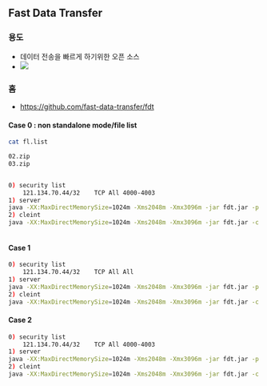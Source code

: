 ## Fast Data Transfer

### 용도
* 데이터 전송을 빠르게 하기위한 오픈 소스
* ![](https://fast-data-transfer.github.io/fdt/img/FDT_diagram.png)

### 홈
* https://github.com/fast-data-transfer/fdt


#### Case 0 : non standalone mode/file list

```bash
cat fl.list

02.zip
03.zip


0) security list
	121.134.70.44/32	TCP	All	4000-4003
1) server
java -XX:MaxDirectMemorySize=1024m -Xms2048m -Xmx3096m -jar fdt.jar -p 4000   -bs 16M -tp 4001,4002,4003 -v
2) cleint
java -XX:MaxDirectMemorySize=1024m -Xms2048m -Xmx3096m -jar fdt.jar -c 132.226.232.128  -p 4000   -bs 16M -tp 4001,4002,4003 -v   -d . -fl fl.list



```

#### Case 1

```bash
0) security list
	121.134.70.44/32	TCP	All	All
1) server
java -XX:MaxDirectMemorySize=1024m -Xms2048m -Xmx3096m -jar fdt.jar -p 4000  -bs 16M -tp 4001,4002   -v
2) cleint
java -XX:MaxDirectMemorySize=1024m -Xms2048m -Xmx3096m -jar fdt.jar -c 132.226.232.128  -p 4000   -bs 16M -tp 4001,4002   -v  -d .  01.zip

```

####  Case 2

```bash
0) security list
	121.134.70.44/32	TCP	All	4000-4003
1) server
java -XX:MaxDirectMemorySize=1024m -Xms2048m -Xmx3096m -jar fdt.jar -p 4000  -bs 16M -tp 4001,4002,4003 -v
2) cleint
java -XX:MaxDirectMemorySize=1024m -Xms2048m -Xmx3096m -jar fdt.jar -c 132.226.232.128  -p 4000   -bs 16M -tp 4001,4002,4003 -v  -d .  01.zip


```
